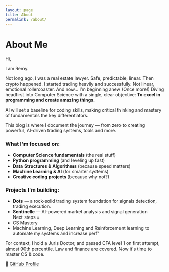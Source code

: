 ```yaml
---
layout: page  
title: About  
permalink: /about/  
---
```


# About Me
Hi,

I am Remy.

Not long ago, I was a real estate lawyer. Safe, predictable, linear. 
Then crypto happened. I started trading heavily and successfully. Not linear, emotional rollercoaster. 
And now…
I’m beginning anew (Once more!)
Diving headfirst into Computer Science with a single, clear objective: **To excel in programming and create amazing things.**

AI will set a baseline for coding skills, making critical thinking and mastery of fundamentals the key differentiators.

This blog is where I document the journey — from zero to creating powerful, AI-driven trading systems, tools and more.

### What I'm focused on:
- **Computer Science fundamentals** (the real stuff)
- **Python programming** (and leveling up fast)
- **Data Structures & Algorithms** (because speed matters)
- **Machine Learning & AI** (for smarter systems)
- **Creative coding projects** (because why not?)

### Projects I'm building:
- **Dots** — a rock-solid trading system foundation for signals detection, trading execution. 
- **Sentinelle** — AI-powered market analysis and signal generation  
Next steps =
- CS Mastery
- Machine Learning, Deep Learning and Reinforcement learning to automate my systems and increase perf'

For context, I hold a Juris Doctor, and passed CFA level 1 on first attempt, almost 90th percentile.
Law and finance are covered.
Now it's time to master CS & code.

🔗 [GitHub Profile](https://github.com/Rae699)